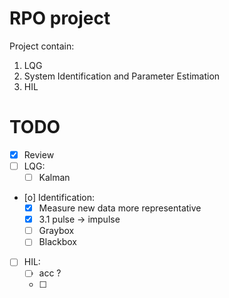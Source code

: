 # RPO project 
Project contain:
1. LQG
2. System Identification and Parameter Estimation
3. HIL

# TODO
* [X] Review 
* [ ] LQG:
    * [ ] Kalman
* [o] Identification:
    * [X] Measure new data more representative
    * [X] 3.1 pulse -> impulse
	* [ ] Graybox
	* [ ] Blackbox
* [ ] HIL:
    * [ ] acc ?
    * [ ] 

